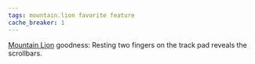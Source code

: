 ```yaml
---
tags: mountain.lion favorite feature
cache_breaker: 1
---
```


[Mountain Lion](/wiki/Mountain_Lion) goodness: Resting two fingers on the track pad reveals the scrollbars.
